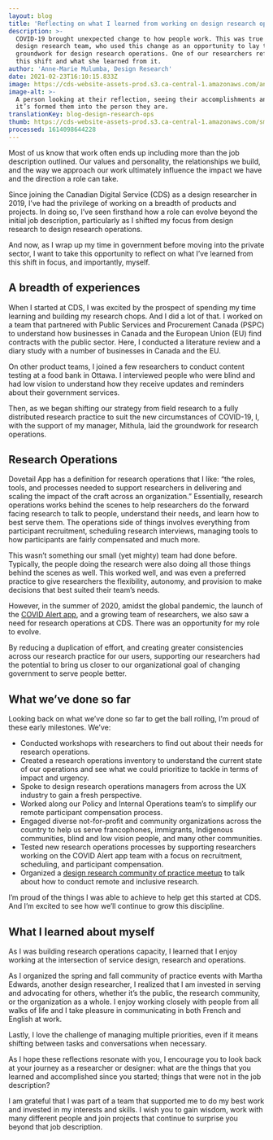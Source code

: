```yaml
---
layout: blog
title: 'Reflecting on what I learned from working on design research operations '
description: >-
  COVID-19 brought unexpected change to how people work. This was true for our
  design research team, who used this change as an opportunity to lay the
  groundwork for design research operations. One of our researchers reflects on
  this shift and what she learned from it.  
author: 'Anne-Marie Mulumba, Design Research'
date: 2021-02-23T16:10:15.833Z
image: https://cds-website-assets-prod.s3.ca-central-1.amazonaws.com/anne_marie_blog_banner_b51d016be3.jpg
image-alt: >-
  A person looking at their reflection, seeing their accomplishments and how
  it’s formed them into the person they are.
translationKey: blog-design-research-ops
thumb: https://cds-website-assets-prod.s3.ca-central-1.amazonaws.com/small_anne_marie_blog_banner_b51d016be3.jpg
processed: 1614098644228
---
```

Most of us know that work often ends up including more than the job description outlined. Our values and personality, the relationships we build, and the way we approach our work  ultimately influence the impact we have and the direction a role can take.

Since joining the Canadian Digital Service (CDS) as a design researcher in 2019, I’ve had the privilege of working on a breadth of products and projects. In doing so, I’ve seen firsthand how a role can evolve beyond the initial job description, particularly as I shifted my focus from design research to design research operations. 

And now, as I wrap up my time in government before moving into the private sector, I want to take this opportunity to reflect on what I’ve learned from this shift in focus, and importantly, myself.

## A breadth of experiences

When I started at CDS, I was excited by the prospect of spending my time learning and building my research chops. And I did a lot of that. I worked on a team that partnered with Public Services and Procurement Canada (PSPC) to understand how businesses in Canada and the European Union (EU) find contracts with the public sector. Here, I conducted a literature review and a diary study with a number of businesses in Canada and the EU. 

On other product teams, I joined a few researchers to conduct  content testing at a food bank in Ottawa.  I interviewed people who were blind and had low vision to understand how they receive updates and reminders about their government services.

Then, as we began shifting our strategy from field research to a fully distributed research practice to suit the new circumstances of COVID-19, I, with the support of my manager, Mithula, laid the groundwork for research operations.

 
## Research Operations 

Dovetail App has a definition for research operations that I like: “the roles, tools, and processes needed to support researchers in delivering and scaling the impact of the craft across an organization.” Essentially, research operations works behind the scenes to help researchers do the forward facing research to talk to people, understand their needs, and learn how to best serve them. The operations side of things involves everything from participant recruitment, scheduling research interviews, managing tools to how participants are fairly compensated and much more. 

This wasn’t something our small (yet mighty) team had done before. Typically, the people doing the research were also doing all those things behind the scenes as well. This worked well, and was even a preferred practice to give researchers the flexibility, autonomy, and provision to make decisions that best suited their team’s needs.

However, in the summer of 2020, amidst the global pandemic, the launch of the [COVID Alert app](https://www.canada.ca/en/public-health/services/diseases/coronavirus-disease-covid-19/covid-alert.html), and a growing team of researchers, we also saw a need for research operations at CDS. There was an opportunity for my role to evolve.

By reducing a duplication of effort, and creating greater consistencies across our research practice for our users,  supporting our researchers had the potential to bring us closer to our organizational goal of changing government to serve people better. 
## What we’ve done so far

Looking back on what we’ve done so far to get the ball rolling, I’m proud of these early milestones. We’ve:  

* Conducted workshops with researchers to find out about their needs for research operations.
* Created a research operations inventory to understand the current state of our operations and see what we could prioritize to tackle in terms of impact and urgency. 
* Spoke to design research operations managers from across the UX industry to gain a fresh perspective. 
* Worked along our Policy and Internal Operations team’s to simplify our remote participant compensation process.
* Engaged diverse not-for-profit and community organizations across the country to help us serve francophones, immigrants, Indigenous communities, blind and low vision people, and many other communities. 
* Tested new research operations processes by supporting researchers working on the COVID Alert app team with a focus on recruitment, scheduling, and participant compensation. 
* Organized a [design research community of practice meetup](https://digital.canada.ca/2021/01/07/how-people-in-government-are-making-their-research-more-inclusive/) to talk about how to conduct remote and inclusive research.

I’m proud of the things I was able to achieve to help get this started at CDS. And I’m excited to see how we’ll continue to grow this discipline. 

## What I learned about myself

As I was building research operations capacity, I learned that I enjoy working at the intersection of service design, research and operations. 

As I organized the spring and fall community of practice events with Martha Edwards, another design researcher, I realized that I am invested in serving and advocating for others, whether it’s the public, the research community, or the organization as a whole. I enjoy working closely with people from all walks of life and I take pleasure in communicating in both French and English at work. 

Lastly, I love the challenge of managing multiple priorities, even if it means shifting between tasks and conversations when necessary. 

As I hope these reflections resonate with you, I encourage you to look back at your journey as a researcher or designer: what are the things that you learned and accomplished since you started; things that were not in the job description? 

I am grateful that I was part of a team that supported me to do my best work and invested in my interests and skills. I wish you to gain wisdom, work with many different people and join projects that continue to surprise you beyond that job description.

